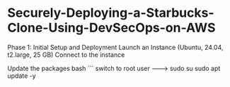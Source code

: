 # Securely-Deploying-a-Starbucks-Clone-Using-DevSecOps-on-AWS

Phase 1: Initial Setup and Deployment
Launch an Instance (Ubuntu, 24.04, t2.large, 25 GB)
Connect to the instance

Update the packages
bash ``` switch to root user ---> sudo su
sudo apt update -y 
```
